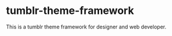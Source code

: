 tumblr-theme-framework
======================

This is a tumblr theme framework for designer and web developer.
